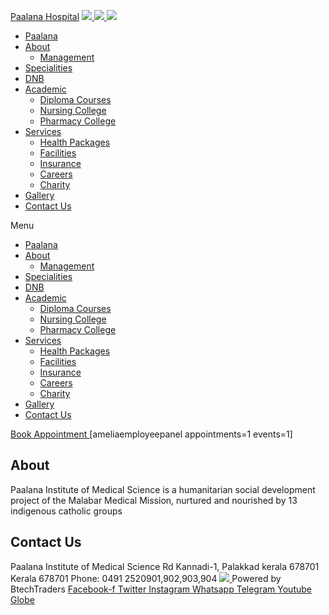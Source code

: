 [Paalana Hospital](https://paalana.in/employee-login/<https:/paalana.in> "Paalana Hospital")
[ ![](https://paalana.in/wp-content/uploads/2022/08/Untitled-2.png) ](https://paalana.in/employee-login/<https:/paalana.in/>)
[ ![](https://paalana.in/wp-content/uploads/2024/09/Group-883-1024x295.png) ](https://paalana.in/employee-login/<https:/paalana.in/>)
![](https://paalana.in/wp-content/uploads/2024/09/164073682_3625173097592065_7499118900655108432_n-1-1.jpg)
  * [Paalana](https://paalana.in/employee-login/<https:/paalana.in/>)
  * [About](https://paalana.in/employee-login/<https:/paalana.in/about/>)
    * [Management](https://paalana.in/employee-login/<https:/paalana.in/management/>)
  * [Specialities](https://paalana.in/employee-login/<https:/paalana.in/specialities/>)
  * [DNB](https://paalana.in/employee-login/<https:/paalana.in/diplomate-national-board-dnb/>)
  * [Academic](https://paalana.in/employee-login/<#>)
    * [Diploma Courses](https://paalana.in/employee-login/<https:/paalana.in/academic/>)
    * [Nursing College](https://paalana.in/employee-login/<https:/sanjocollegeofnursing.org/>)
    * [Pharmacy College](https://paalana.in/employee-login/<http:/www.sanjocps.com/>)
  * [Services](https://paalana.in/employee-login/<#>)
    * [Health Packages](https://paalana.in/employee-login/<https:/paalana.in/health-packages/>)
    * [Facilities](https://paalana.in/employee-login/<https:/paalana.in/facilities/>)
    * [Insurance](https://paalana.in/employee-login/<https:/paalana.in/insurance/>)
    * [Careers](https://paalana.in/employee-login/<https:/paalana.in/careers/>)
    * [Charity](https://paalana.in/employee-login/<https:/paalana.in/charity/>)
  * [Gallery](https://paalana.in/employee-login/<https:/paalana.in/our-gallery/>)
  * [Contact Us](https://paalana.in/employee-login/<https:/paalana.in/contact-us/>)


Menu
  * [Paalana](https://paalana.in/employee-login/<https:/paalana.in/>)
  * [About](https://paalana.in/employee-login/<https:/paalana.in/about/>)
    * [Management](https://paalana.in/employee-login/<https:/paalana.in/management/>)
  * [Specialities](https://paalana.in/employee-login/<https:/paalana.in/specialities/>)
  * [DNB](https://paalana.in/employee-login/<https:/paalana.in/diplomate-national-board-dnb/>)
  * [Academic](https://paalana.in/employee-login/<#>)
    * [Diploma Courses](https://paalana.in/employee-login/<https:/paalana.in/academic/>)
    * [Nursing College](https://paalana.in/employee-login/<https:/sanjocollegeofnursing.org/>)
    * [Pharmacy College](https://paalana.in/employee-login/<http:/www.sanjocps.com/>)
  * [Services](https://paalana.in/employee-login/<#>)
    * [Health Packages](https://paalana.in/employee-login/<https:/paalana.in/health-packages/>)
    * [Facilities](https://paalana.in/employee-login/<https:/paalana.in/facilities/>)
    * [Insurance](https://paalana.in/employee-login/<https:/paalana.in/insurance/>)
    * [Careers](https://paalana.in/employee-login/<https:/paalana.in/careers/>)
    * [Charity](https://paalana.in/employee-login/<https:/paalana.in/charity/>)
  * [Gallery](https://paalana.in/employee-login/<https:/paalana.in/our-gallery/>)
  * [Contact Us](https://paalana.in/employee-login/<https:/paalana.in/contact-us/>)


[ Book Appointment ](https://paalana.in/employee-login/<https:/bit.ly/pmchysan>)
[ameliaemployeepanel appointments=1 events=1]
## About
Paalana Institute of Medical Science is a humanitarian social development project of the Malabar Medical Mission, nurtured and nourished by 13 indigenous catholic groups 
## Contact Us
Paalana Institute of Medical Science Rd
Kannadi-1, Palakkad kerala 678701
Kerala 678701
Phone: 0491 2520901,902,903,904
[ ](https://paalana.in/employee-login/<https:/www.facebook.com/paalana.pims>) [ ](https://paalana.in/employee-login/<https:/www.instagram.com/paalana_hospital/>) [ ](https://paalana.in/employee-login/<https:/www.youtube.com/@paalanainstituteofmedicals9226>)
[ ![](https://paalana.in/wp-content/uploads/2024/09/Group-884.png) ](https://paalana.in/employee-login/<https:/paalana.in/>)
Powered by BtechTraders
[ Facebook-f ](https://paalana.in/employee-login/<https:/www.facebook.com/btechtraderspage/>) [ Twitter ](https://paalana.in/employee-login/<https:/twitter.com/BtechTraders>) [ Instagram ](https://paalana.in/employee-login/<https:/www.instagram.com/btech_traders/>) [ Whatsapp ](https://paalana.in/employee-login/<https:wa.me/+919447090274>) [ Telegram ](https://paalana.in/employee-login/<https:/t.me/stockexTrading>) [ Youtube ](https://paalana.in/employee-login/<https:/www.youtube.com/c/Btechtraders>) [ Globe ](https://paalana.in/employee-login/<https:/btechtraders.com/>)
